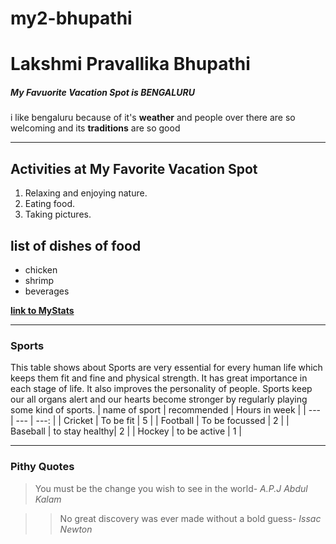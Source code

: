 # my2-bhupathi
# Lakshmi Pravallika Bhupathi
##### My Favuorite Vacation Spot is BENGALURU
i like bengaluru because of it's **weather** and people over there are so welcoming  and its **traditions** are so good 

---

## Activities at My Favorite Vacation Spot    

1. Relaxing and enjoying nature.
2. Eating food.
3. Taking pictures.
       
## list of dishes of food 

- chicken 
- shrimp
- beverages    

**[link to MyStats](MyStats.md)**

---

### Sports
This table shows about Sports are very essential for every human life which keeps them fit and fine and physical strength. It has great importance in each stage of life. It also improves the personality of people. Sports keep our all organs alert and our hearts become stronger by regularly playing some kind of sports.
| name of sport | recommended | Hours in week |
| --- | --- | ---: |
| Cricket | To be fit | 5 |
| Football | To be focussed  | 2 |
| Baseball | to stay healthy| 2 |
| Hockey | to be active | 1 |

---

### Pithy Quotes
>You must be the change you wish to see in the world- _A.P.J Abdul Kalam_

>>No great discovery was ever made without a bold guess- _Issac Newton_





